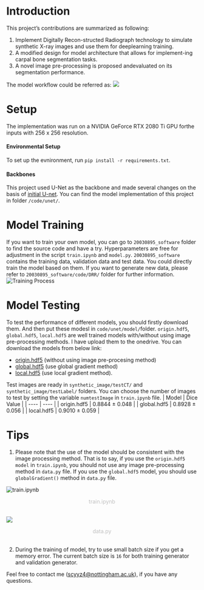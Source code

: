 # Introduction
This project’s contributions are summarized as following:  
1) Implement Digitally Recon-structed Radiograph technology to simulate synthetic X-ray images and use them for deeplearning training.  
2) A modified design for model architecture that allows for implement-ing  carpal  bone  segmentation  tasks.   
3)  A  novel  image  pre-processing  is  proposed  andevaluated on its segmentation performance.

The model workflow could be referred as:
![](https://gblobscdn.gitbook.com/assets%2F-MZvECj_0QIH_7NOEkBc%2F-MZzi546-cMuN-e6yRdB%2F-MZzjXOm9ENfX3MCnCGt%2Fimage.png?alt=media&token=28d394fb-7f18-4f90-b95b-a3d1ae83666b)

# Setup
The implementation was run on a NVIDIA GeForce RTX 2080 Ti GPU forthe inputs with 256 x 256 resolution. 
#### Environmental Setup
To set up the evnironment, run `pip install -r requirements.txt`. 
#### Backbones
This project used U-Net as the backbone and made several changes on the basis of [initial U-net](https://github.com/zhixuhao/unet). You can find the model implementation of this project in folder `/code/unet/`.
# Model Training
If you want to train your own model, you can go to `20030895_software` folder to find the source code and have a try. Hyperparameters are free for adjustment in the script `train.ipynb` and `model.py`. `20030895_software` contains the training data, validation data and test data. You could directly train the model based on them. If you want to generate new data, please refer to `20030895_software/code/DRR/` folder for further information.
![Training Process](https://gblobscdn.gitbook.com/assets%2F-MZvECj_0QIH_7NOEkBc%2F-MZyy_VJP3IpUVsCSjj4%2F-MZzb2RlVWhIZOdiL6M0%2Fimage.png?alt=media&token=02ece5ab-a742-433b-b0ed-db042b4649fe)
# Model Testing
To test the performance of different models, you should firstly download them. And then put these modesl in `code/unet/model/`folder. `origin.hdf5`, `global.hdf5`, `local.hdf5` are well trained models with/without using image pre-processing methods. I have upload them to the onedrive. You can download the models from below link:
* [origin.hdf5](https://uniofnottm-my.sharepoint.com/personal/scyyz4_nottingham_ac_uk/_layouts/15/onedrive.aspx?id=%2Fpersonal%2Fscyyz4%5Fnottingham%5Fac%5Fuk%2FDocuments%2FDT%2Fmodel&originalPath=aHR0cHM6Ly91bmlvZm5vdHRtLW15LnNoYXJlcG9pbnQuY29tLzpmOi9nL3BlcnNvbmFsL3NjeXl6NF9ub3R0aW5naGFtX2FjX3VrL0VpcWE0QmxNS090SWhHdzVGck05ZngwQjc3RFNvM3BocEJNT0lJbDVEVjR2Vmc%5FcnRpbWU9RjE1aEpvb1MyVWc) (without using image pre-procesing method)
* [global.hdf5](https://uniofnottm-my.sharepoint.com/personal/scyyz4_nottingham_ac_uk/_layouts/15/onedrive.aspx?id=%2Fpersonal%2Fscyyz4%5Fnottingham%5Fac%5Fuk%2FDocuments%2FDT%2Fmodel&originalPath=aHR0cHM6Ly91bmlvZm5vdHRtLW15LnNoYXJlcG9pbnQuY29tLzpmOi9nL3BlcnNvbmFsL3NjeXl6NF9ub3R0aW5naGFtX2FjX3VrL0VpcWE0QmxNS090SWhHdzVGck05ZngwQjc3RFNvM3BocEJNT0lJbDVEVjR2Vmc%5FcnRpbWU9RjE1aEpvb1MyVWc) (use global gradient method)
* [local.hdf5](https://uniofnottm-my.sharepoint.com/personal/scyyz4_nottingham_ac_uk/_layouts/15/onedrive.aspx?id=%2Fpersonal%2Fscyyz4%5Fnottingham%5Fac%5Fuk%2FDocuments%2FDT%2Fmodel&originalPath=aHR0cHM6Ly91bmlvZm5vdHRtLW15LnNoYXJlcG9pbnQuY29tLzpmOi9nL3BlcnNvbmFsL3NjeXl6NF9ub3R0aW5naGFtX2FjX3VrL0VpcWE0QmxNS090SWhHdzVGck05ZngwQjc3RFNvM3BocEJNT0lJbDVEVjR2Vmc%5FcnRpbWU9RjE1aEpvb1MyVWc) (use local gradient method). 

Test images are ready in `synthetic_image/testCT/` and `synthetic_image/testLabel/` folders. You can choose the number of images to test by setting the variable `numtestImage` in `train.ipynb` file.
|  Model   | Dice Value  |
|  ----  | ----  |
| origin.hdf5  | 0.8844 ± 0.048 |
| global.hdf5  | 0.8928 ± 0.056 |
| local.hdf5   | 0.9010 ± 0.059 |

# Tips
1. Please note that the use of the model should be consistent with the image processing method. That is to say, if you use the `origin.hdf5 model` in `train.ipynb`, you should not use any image pre-processing method in `data.py` file. If you use the `global.hdf5` model, you should  use `globalGradient()` method in `data.py` file.

![train.ipynb](https://gblobscdn.gitbook.com/assets%2F-MZvECj_0QIH_7NOEkBc%2F-M_Dbv1n6GkgxjX-avfe%2F-M_Dg1KEDGdT2xuZRWWx%2Fimage.png?alt=media&token=321dced8-1ccd-450b-8c0f-6921a4fec20c)
<center style="font-size:14px;color:#C0C0C0">train.ipynb</center> <br>


![](https://gblobscdn.gitbook.com/assets%2F-MZvECj_0QIH_7NOEkBc%2F-M_Dbv1n6GkgxjX-avfe%2F-M_DgIzDkHce0QPbS2HU%2Fimage.png?alt=media&token=329906eb-c60e-4fcd-a08a-365a65d6ba2a)
<center style="font-size:14px;color:#C0C0C0">data.py</center><br>

2. During the training of model, try to use small batch size if you get a memory error. The current batch size is `16` for both training generator and validation generator.

Feel free to contact me (scyyz4@nottingham.ac.uk), if you have any questions.